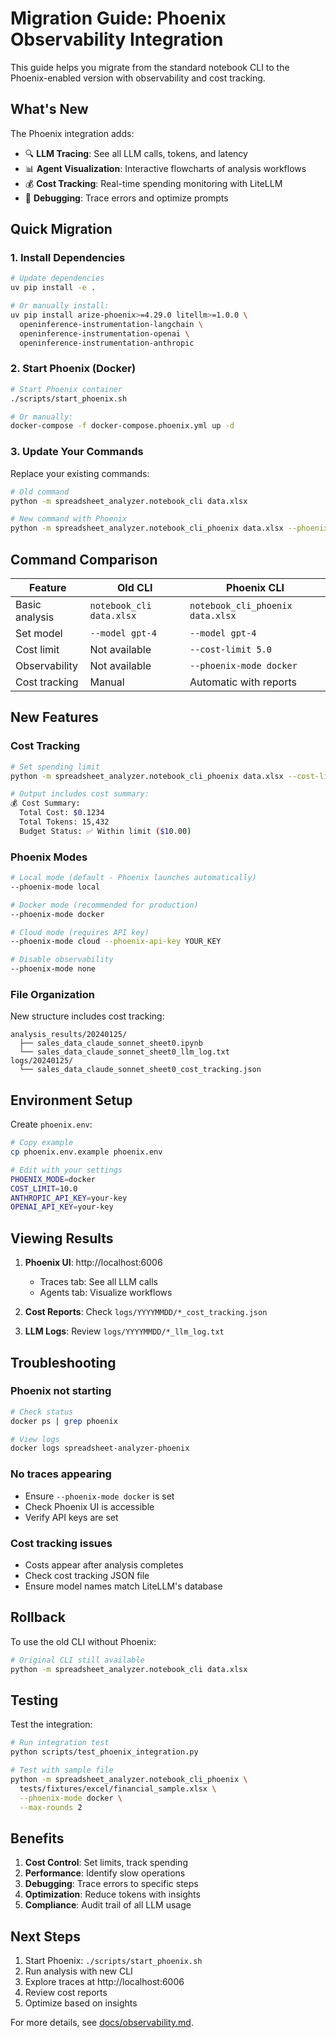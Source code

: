 # Migration Guide: Phoenix Observability Integration

This guide helps you migrate from the standard notebook CLI to the Phoenix-enabled version with observability and cost tracking.

## What's New

The Phoenix integration adds:

- 🔍 **LLM Tracing**: See all LLM calls, tokens, and latency
- 📊 **Agent Visualization**: Interactive flowcharts of analysis workflows
- 💰 **Cost Tracking**: Real-time spending monitoring with LiteLLM
- 🐛 **Debugging**: Trace errors and optimize prompts

## Quick Migration

### 1. Install Dependencies

```bash
# Update dependencies
uv pip install -e .

# Or manually install:
uv pip install arize-phoenix>=4.29.0 litellm>=1.0.0 \
  openinference-instrumentation-langchain \
  openinference-instrumentation-openai \
  openinference-instrumentation-anthropic
```

### 2. Start Phoenix (Docker)

```bash
# Start Phoenix container
./scripts/start_phoenix.sh

# Or manually:
docker-compose -f docker-compose.phoenix.yml up -d
```

### 3. Update Your Commands

Replace your existing commands:

```bash
# Old command
python -m spreadsheet_analyzer.notebook_cli data.xlsx

# New command with Phoenix
python -m spreadsheet_analyzer.notebook_cli_phoenix data.xlsx --phoenix-mode docker
```

## Command Comparison

| Feature        | Old CLI                  | Phoenix CLI                      |
| -------------- | ------------------------ | -------------------------------- |
| Basic analysis | `notebook_cli data.xlsx` | `notebook_cli_phoenix data.xlsx` |
| Set model      | `--model gpt-4`          | `--model gpt-4`                  |
| Cost limit     | Not available            | `--cost-limit 5.0`               |
| Observability  | Not available            | `--phoenix-mode docker`          |
| Cost tracking  | Manual                   | Automatic with reports           |

## New Features

### Cost Tracking

```bash
# Set spending limit
python -m spreadsheet_analyzer.notebook_cli_phoenix data.xlsx --cost-limit 10.0

# Output includes cost summary:
💰 Cost Summary:
  Total Cost: $0.1234
  Total Tokens: 15,432
  Budget Status: ✅ Within limit ($10.00)
```

### Phoenix Modes

```bash
# Local mode (default - Phoenix launches automatically)
--phoenix-mode local

# Docker mode (recommended for production)
--phoenix-mode docker

# Cloud mode (requires API key)
--phoenix-mode cloud --phoenix-api-key YOUR_KEY

# Disable observability
--phoenix-mode none
```

### File Organization

New structure includes cost tracking:

```
analysis_results/20240125/
  ├── sales_data_claude_sonnet_sheet0.ipynb
  └── sales_data_claude_sonnet_sheet0_llm_log.txt
logs/20240125/
  └── sales_data_claude_sonnet_sheet0_cost_tracking.json
```

## Environment Setup

Create `phoenix.env`:

```bash
# Copy example
cp phoenix.env.example phoenix.env

# Edit with your settings
PHOENIX_MODE=docker
COST_LIMIT=10.0
ANTHROPIC_API_KEY=your-key
OPENAI_API_KEY=your-key
```

## Viewing Results

1. **Phoenix UI**: http://localhost:6006

   - Traces tab: See all LLM calls
   - Agents tab: Visualize workflows

1. **Cost Reports**: Check `logs/YYYYMMDD/*_cost_tracking.json`

1. **LLM Logs**: Review `logs/YYYYMMDD/*_llm_log.txt`

## Troubleshooting

### Phoenix not starting

```bash
# Check status
docker ps | grep phoenix

# View logs
docker logs spreadsheet-analyzer-phoenix
```

### No traces appearing

- Ensure `--phoenix-mode docker` is set
- Check Phoenix UI is accessible
- Verify API keys are set

### Cost tracking issues

- Costs appear after analysis completes
- Check cost tracking JSON file
- Ensure model names match LiteLLM's database

## Rollback

To use the old CLI without Phoenix:

```bash
# Original CLI still available
python -m spreadsheet_analyzer.notebook_cli data.xlsx
```

## Testing

Test the integration:

```bash
# Run integration test
python scripts/test_phoenix_integration.py

# Test with sample file
python -m spreadsheet_analyzer.notebook_cli_phoenix \
  tests/fixtures/excel/financial_sample.xlsx \
  --phoenix-mode docker \
  --max-rounds 2
```

## Benefits

1. **Cost Control**: Set limits, track spending
1. **Performance**: Identify slow operations
1. **Debugging**: Trace errors to specific steps
1. **Optimization**: Reduce tokens with insights
1. **Compliance**: Audit trail of all LLM usage

## Next Steps

1. Start Phoenix: `./scripts/start_phoenix.sh`
1. Run analysis with new CLI
1. Explore traces at http://localhost:6006
1. Review cost reports
1. Optimize based on insights

For more details, see [docs/observability.md](docs/observability.md).
